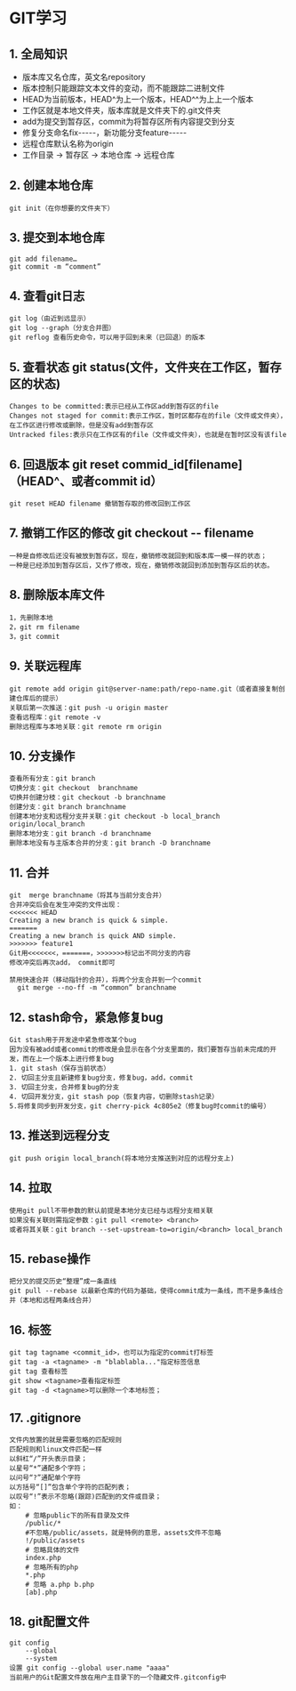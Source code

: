 # GIT学习

## 1. 全局知识
* 版本库又名仓库，英文名repository
* 版本控制只能跟踪文本文件的变动，而不能跟踪二进制文件
* HEAD为当前版本，HEAD^为上一个版本，HEAD^^为上上一个版本
* 工作区就是本地文件夹，版本库就是文件夹下的.git文件夹
* add为提交到暂存区，commit为将暂存区所有内容提交到分支
* 修复分支命名fix-----，新功能分支feature-----
* 远程仓库默认名称为origin
* 工作目录 -> 暂存区 -> 本地仓库 -> 远程仓库
  
## 2. 创建本地仓库
    git init（在你想要的文件夹下）

## 3. 提交到本地仓库
    git add filename…
  	git commit -m “comment”

## 4. 查看git日志 
	git log（由近到远显示）
	git log --graph（分支合并图）
	git reflog 查看历史命令，可以用于回到未来（已回退）的版本

## 5. 查看状态 git status(文件，文件夹在工作区，暂存区的状态)
	Changes to be committed:表示已经从工作区add到暂存区的file
	Changes not staged for commit:表示工作区，暂时区都存在的file（文件或文件夹），在工作区进行修改或删除，但是没有add到暂存区
	Untracked files:表示只在工作区有的file（文件或文件夹），也就是在暂时区没有该file

## 6. 回退版本 git reset commid_id[filename]（HEAD^、或者commit id）
	git reset HEAD filename 撤销暂存取的修改回到工作区
## 7. 撤销工作区的修改  git checkout -- filename
	一种是自修改后还没有被放到暂存区，现在，撤销修改就回到和版本库一模一样的状态；
	一种是已经添加到暂存区后，又作了修改，现在，撤销修改就回到添加到暂存区后的状态。

## 8. 删除版本库文件 
	1，先删除本地
	2，git rm filename
	3，git commit

## 9. 关联远程库
    git remote add origin git@server-name:path/repo-name.git（或者直接复制创建仓库后的提示）
    关联后第一次推送：git push -u origin master
    查看远程库：git remote -v
    删除远程库与本地关联：git remote rm origin
## 10. 分支操作
    查看所有分支：git branch
    切换分支：git checkout  branchname
    切换并创建分枝：git checkout -b branchname
    创建分支：git branch branchname
    创建本地分支和远程分支并关联：git checkout -b local_branch origin/local_branch
    删除本地分支：git branch -d branchname
    删除本地没有与主版本合并的分支：git branch -D branchname

## 11. 合并
    git  merge branchname（将其与当前分支合并）
    合并冲突后会在发生冲突的文件出现：
    <<<<<<< HEAD
    Creating a new branch is quick & simple.
    =======
    Creating a new branch is quick AND simple.
    >>>>>>> feature1
    Git用<<<<<<<，=======，>>>>>>>标记出不同分支的内容
    修改冲突后再次add， commit即可
    
    禁用快速合并（移动指针的合并），将两个分支合并到一个commit
	  git merge --no-ff -m “common” branchname
## 12. stash命令，紧急修复bug
    Git stash用于开发途中紧急修改某个bug
	因为没有被add或者commit的修改是会显示在各个分支里面的，我们要暂存当前未完成的开发，而在上一个版本上进行修复bug
	1. git stash（保存当前状态）
	2. 切回主分支且新建修复bug分支，修复bug，add，commit
	3. 切回主分支，合并修复bug的分支
	4. 切回开发分支，git stash pop（恢复内容，切删除stash记录）
	5.将修复同步到开发分支，git cherry-pick 4c805e2（修复bug时commit的编号）

## 13. 推送到远程分支
    git push origin local_branch(将本地分支推送到对应的远程分支上)
## 14. 拉取
    使用git pull不带参数的默认前提是本地分支已经与远程分支相关联
    如果没有关联则需指定参数：git pull <remote> <branch>
    或者将其关联：git branch --set-upstream-to=origin/<branch> local_branch

## 15. rebase操作
    把分叉的提交历史“整理”成一条直线
    git pull --rebase 以最新仓库的代码为基础，使得commit成为一条线，而不是多条线合并（本地和远程两条线合并）

## 16. 标签
    git tag tagname <commit_id>，也可以为指定的commit打标签
    git tag -a <tagname> -m "blablabla..."指定标签信息
    git tag 查看标签
    git show <tagname>查看指定标签
    git tag -d <tagname>可以删除一个本地标签；

## 17. .gitignore
    文件内放置的就是需要忽略的匹配规则
    匹配规则和linux文件匹配一样
    以斜杠“/”开头表示目录；
    以星号“*”通配多个字符；
    以问号“?”通配单个字符
    以方括号“[]”包含单个字符的匹配列表；
    以叹号“!”表示不忽略(跟踪)匹配到的文件或目录；
    如：
        # 忽略public下的所有目录及文件
        /public/*
        #不忽略/public/assets，就是特例的意思，assets文件不忽略
        !/public/assets
        # 忽略具体的文件
        index.php
        # 忽略所有的php
        *.php
        # 忽略 a.php b.php
        [ab].php

## 18. git配置文件
    git config
        --global
        --system
    设置 git config --global user.name "aaaa"
    当前用户的Git配置文件放在用户主目录下的一个隐藏文件.gitconfig中
